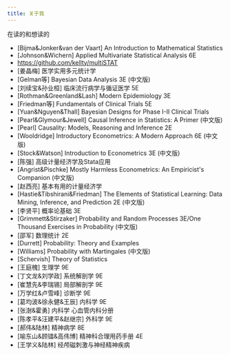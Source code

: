 ```yaml
---
title: 关于我
---
```


在读的和想读的

- [Bijma&Jonker&van der Vaart] An Introduction to Mathematical Statistics
- [Johnson&Wichern] Applied Multivariate Statistical Analysis 6E
-  <a href="https://github.com/kellty/multiSTAT" rel="external nofollow noopener noreferrer" target="_blank">https://github.com/kellty/multiSTAT</a>
- [姜晶梅] 医学实用多元统计学
- [Gelman等] Bayesian Data Analysis 3E (中文版)
- [刘续宝&孙业桓] 临床流行病学与循证医学 5E
- [Rothman&Greenland&Lash] Modern Epidemiology 3E
- [Friedman等] Fundamentals of Clinical Trials 5E
- [Yuan&Nguyen&Thall] Bayesian Designs for Phase I-II Clinical Trials
- [Pearl&Glymour&Jewell] Causal Inference in Statistics: A Primer (中文版)
- [Pearl] Causality: Models, Reasoning and Inference 2E
- [Wooldridge] Introductory Econometrics: A Modern Approach 6E (中文版)
- [Stock&Watson] Introduction to Econometrics 3E (中文版)
- [陈强] 高级计量经济学及Stata应用
- [Angrist&Pischke] Mostly Harmless Econometrics: An Empiricist's Companion (中文版)
- [赵西亮] 基本有用的计量经济学
- [Hastie&Tibshirani&Friedman] The Elements of Statistical Learning: Data Mining, Inference, and Prediction 2E (中文版)
- [李贤平] 概率论基础 3E
- [Grimmett&Stirzaker] Probability and Random Processes 3E/One Thousand Exercises in Probability (中文版)
- [邵军] 数理统计 2E
- [Durrett] Probability: Theory and Examples
- [Williams] Probability with Martingales (中文版)
- [Schervish] Theory of Statistics
- [王庭槐] 生理学 9E
- [丁文龙&刘学政] 系统解剖学 9E
- [崔慧先&李瑞锡] 局部解剖学 9E
- [万学红&卢雪峰] 诊断学 9E 
- [葛均波&徐永健&王辰] 内科学 9E
- [张澍&霍勇] 内科学 心血管内科分册 
- [陈孝平&汪建平&赵继宗] 外科学 9E
- [郝伟&陆林] 精神病学 8E
- [喻东山&顾镭&高伟博] 精神科合理用药手册 4E
- [王学义&陆林] 经颅磁刺激与神经精神疾病